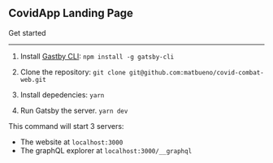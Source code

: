 ## CovidApp Landing Page

Get started

---

1. Install [Gastby CLI](https://www.gatsbyjs.org/docs/gatsby-cli/):
   `npm install -g gatsby-cli`

2. Clone the repository:
   `git clone git@github.com:matbueno/covid-combat-web.git`

3. Install depedencies:
   `yarn`

4. Run Gatsby the server.
   `yarn dev`

This command will start 3 servers:

- The website at `localhost:3000`
- The graphQL explorer at `localhost:3000/__graphql`

